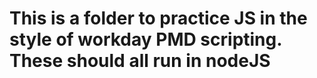 # This is a folder to practice JS in the style of workday PMD scripting. These should all run in nodeJS

